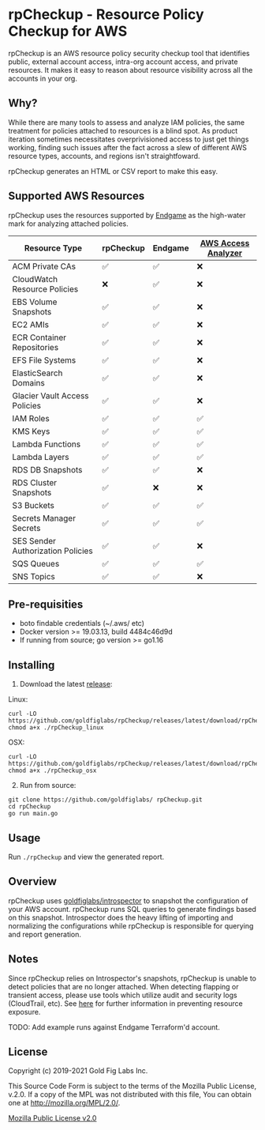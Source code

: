 # rpCheckup - Resource Policy Checkup for AWS

rpCheckup is an AWS resource policy security checkup tool that identifies public, external account access, intra-org account access, and private resources. It makes it easy to reason about resource visibility across all the accounts in your org.

## Why?

While there are many tools to assess and analyze IAM policies, the same treatment for policies attached to resources is a blind spot. As product iteration sometimes necessitates overprivisioned access to just get things working, finding such issues after the fact across a slew of different AWS resource types, accounts, and regions isn't straightfoward. 

rpCheckup generates an HTML or CSV report to make this easy.

## Supported AWS Resources

rpCheckup uses the resources supported by [Endgame](https://endgame.readthedocs.io/en/latest/) as the high-water mark for analyzing attached policies.

| Resource Type                                  | rpCheckup | Endgame | [AWS Access Analyzer][1] |
|------------------------------------------------|--------|---------|----------------------------------|
| ACM Private CAs                | ✅   | ✅     | ❌                               |
| CloudWatch Resource Policies      | ❌   | ✅     |  ❌                              |
| EBS Volume Snapshots               | ✅   | ✅     | ❌                               |
| EC2 AMIs                          | ✅   | ✅     | ❌                               |
| ECR Container Repositories         | ✅   | ✅     | ❌                               |
| EFS File Systems                   | ✅   | ✅     | ❌                               |
| ElasticSearch Domains               | ✅   | ✅     | ❌                               |
| Glacier Vault Access Policies  | ✅   | ✅     | ❌                               |
| IAM Roles                    | ✅   | ✅     | ✅                               |
| KMS Keys                           | ✅   | ✅     | ✅                               |
| Lambda Functions                                        | ✅   | ✅     | ✅                               |
| Lambda Layers            | ✅   | ✅     | ✅                               |
| RDS DB Snapshots            | ✅   | ✅     | ❌                               |
| RDS Cluster Snapshots            | ✅   | ❌     |  ❌                              |
| S3 Buckets                          | ✅   | ✅     | ✅                               |
| Secrets Manager Secrets | ✅   | ✅     | ✅                               |
| SES Sender Authorization Policies  | ✅   | ✅     | ❌                               |
| SQS Queues                         | ✅   | ✅     | ✅                               |
| SNS Topics                         | ✅   | ✅     | ❌                               |

## Pre-requisities

* boto findable credentials (~/.aws/ etc)
* Docker version >= 19.03.13, build 4484c46d9d
* If running from source; go version >= go1.16 

## Installing

1. Download the latest [release](https://github.com/goldfiglabs/rpCheckup/releases):

  Linux:

    curl -LO https://github.com/goldfiglabs/rpCheckup/releases/latest/download/rpCheckup_linux
    chmod a+x ./rpCheckup_linux

  OSX:

    curl -LO https://github.com/goldfiglabs/rpCheckup/releases/latest/download/rpCheckup_osx
    chmod a+x ./rpCheckup_osx

2. Run from source:
```       
git clone https://github.com/goldfiglabs/ rpCheckup.git
cd rpCheckup
go run main.go
```


## Usage

Run `./rpCheckup` and view the generated report. 

## Overview
rpCheckup uses [goldfiglabs/introspector](https://github.com/goldfiglabs/introspector) to snapshot the configuration of your AWS account. rpCheckup runs SQL queries to generate findings based on this snapshot. Introspector does the heavy lifting of importing and normalizing the configurations while rpCheckup is responsible for querying and report generation. 

## Notes
Since rpCheckup relies on Introspector's snapshots, rpCheckup is unable to detect policies that are no longer attached. When detecting flapping or transient access, please use tools which utilize audit and security logs (CloudTrail, etc). See [here][2] for further information in preventing resource exposure. 

TODO: Add example runs against Endgame Terraform'd account.

## License

Copyright (c) 2019-2021 Gold Fig Labs Inc.

This Source Code Form is subject to the terms of the Mozilla Public License, v.2.0. If a copy of the MPL was not distributed with this file, You can obtain one at http://mozilla.org/MPL/2.0/.

[Mozilla Public License v2.0](./LICENSE)

[1]: https://docs.aws.amazon.com/IAM/latest/UserGuide/access-analyzer-resources.html
[2]: https://endgame.readthedocs.io/en/latest/prevention/#inventory-which-iam-principals-are-capable-of-resource-exposure

